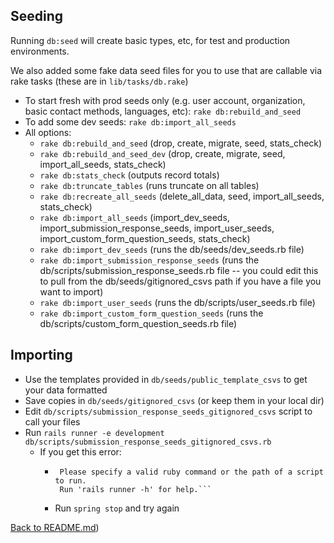 ## Seeding

Running `db:seed` will create basic types, etc, for test and production environments.

We also added some fake data seed files for you to use that are callable via rake tasks (these are in `lib/tasks/db.rake`)

* To start fresh with prod seeds only (e.g. user account, organization, basic contact methods, languages, etc): `rake db:rebuild_and_seed`
* To add some dev seeds: `rake db:import_all_seeds`
* All options:
    - `rake db:rebuild_and_seed` (drop, create, migrate, seed, stats_check)
    - `rake db:rebuild_and_seed_dev` (drop, create, migrate, seed, import_all_seeds, stats_check)
    - `rake db:stats_check` (outputs record totals)
    - `rake db:truncate_tables` (runs truncate on all tables)
    - `rake db:recreate_all_seeds` (delete_all_data, seed, import_all_seeds, stats_check)
    - `rake db:import_all_seeds` (import_dev_seeds, import_submission_response_seeds, import_user_seeds, import_custom_form_question_seeds, stats_check)
    - `rake db:import_dev_seeds` (runs the db/seeds/dev_seeds.rb file)
    - `rake db:import_submission_response_seeds` (runs the db/scripts/submission_response_seeds.rb file -- you could edit this to pull from the db/seeds/gitignored_csvs path if you have a file you want to import)
    - `rake db:import_user_seeds` (runs the db/scripts/user_seeds.rb file)
    - `rake db:import_custom_form_question_seeds` (runs the db/scripts/custom_form_question_seeds.rb file)

## Importing

* Use the templates provided in `db/seeds/public_template_csvs` to get your data formatted
* Save copies in `db/seeds/gitignored_csvs` (or keep them in your local dir)
* Edit `db/scripts/submission_response_seeds_gitignored_csvs` script to call your files
* Run `rails runner -e development db/scripts/submission_response_seeds_gitignored_csvs.rb`
    - If you get this error:
      - ```Running via Spring preloader in process 13613
         Please specify a valid ruby command or the path of a script to run.
         Run 'rails runner -h' for help.```
      - Run `spring stop` and try again

[Back to README.md](README.md))

